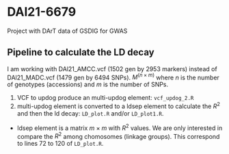 # DAl21-6679

Project with DArT data of GSDIG for GWAS

## Pipeline to calculate the LD decay

I am working with DAl21_AMCC.vcf (1502 gen by 2953 markers) instead of DAl21_MADC.vcf (1479 gen by 6494 SNPs). $M^{(n \times m)}$ where $n$ is the number of genotypes (accessions) and $m$ is the number of SNPs.
1. VCF to updog produce an multi-updog element: `vcf_updog_2.R`
2. multi-updog element is converted to a ldsep element to calculate the $R^2$ and then the ld decay: `LD_plot.R` and/or `LD_plot1.R`.
- ldsep element is a matrix $m \times m$ with $R^2$ values. We are only interested in compare the $R^2$ among chomosomes (linkage groups). This correspond to lines 72 to 120 of `LD_plot.R`.
